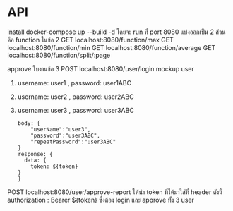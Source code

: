 
# API
install docker-compose up --build -d โดยจะ run ที่ port 8080
แบ่งออกเป็น 2 ส่วนคือ
function ในข้อ 2 
GET localhost:8080/function/max
GET localhost:8080/function/min
GET localhost:8080/function/average
GET localhost:8080/function/split/:page

approve ใบงานข้อ 3
POST localhost:8080/user/login
mockup user
 1. username: user1 , password: user1ABC
 2. username: user2 , password: user2ABC
 3. username: user3 , password: user3ABC


        body: {
    	    "userName":"user3",
    	    "password":"user3ABC",
    	    "repeatPassword":"user3ABC"
        }
        response: {
          data: {
			token: ${token}
	  	}
        }


POST localhost:8080/user/approve-report
ให้นำ token ที่ได้มาใส่ที่ header ดังนี้ authorization : Bearer ${token} ซึ่งต้อง login และ approve ทั้ง 3 user
